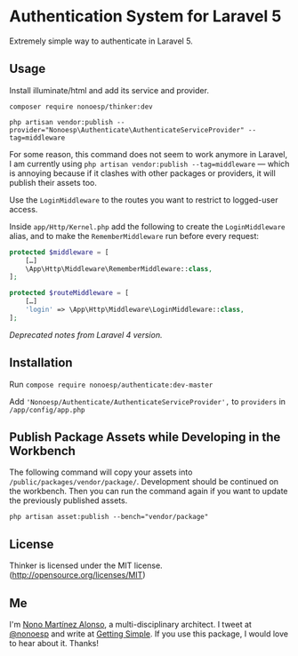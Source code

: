 # Authentication System for Laravel 5

Extremely simple way to authenticate in Laravel 5.

## Usage

Install illuminate/html and add its service and provider.

	composer require nonoesp/thinker:dev

	php artisan vendor:publish --provider="Nonoesp\Authenticate\AuthenticateServiceProvider" --tag=middleware

For some reason, this command does not seem to work anymore in Laravel, I am currently using `php artisan vendor:publish --tag=middleware` — which is annoying because if it clashes with other packages or providers, it will publish their assets too.

Use the `LoginMiddleware` to the routes you want to restrict to logged-user access.

Inside `app/Http/Kernel.php` add the following to create the `LoginMiddleware` alias, and to make the `RememberMiddleware` run before every request:

```php
protected $middleware = [
    […]
	\App\Http\Middleware\RememberMiddleware::class,
];

protected $routeMiddleware = [
    […]
    'login' => \App\Http\Middleware\LoginMiddleware::class,
];
```

*Deprecated notes from Laravel 4 version.*

## Installation

Run `compose require nonoesp/authenticate:dev-master`

Add `'Nonoesp/Authenticate/AuthenticateServiceProvider',` to `providers` in `/app/config/app.php`

## Publish Package Assets while Developing in the Workbench

The following command will copy your assets into `/public/packages/vendor/package/`. Development should be continued on the workbench. Then you can run the command again if you want to update the previously published assets.

`php artisan asset:publish --bench="vendor/package"`

## License

Thinker is licensed under the MIT license. (http://opensource.org/licenses/MIT)

## Me

I'm [Nono Martínez Alonso](http://nono.ma), a multi-disciplinary architect. I tweet at [@nonoesp](http://www.twitter.com/nonoesp) and write at [Getting Simple](http://gettingsimple.com/). If you use this package, I would love to hear about it. Thanks!